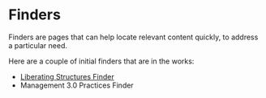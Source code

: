 # Finders

Finders are pages that can help locate relevant content quickly, to address a particular need. 

Here are a couple of initial finders that are in the works:

- [Liberating Structures Finder](https://gphiliprogers.github.io/finders/lsfinder)
- Management 3.0 Practices Finder


